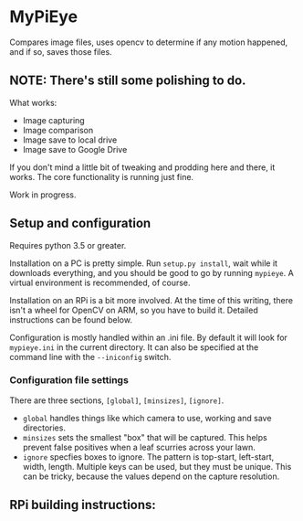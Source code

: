 # MyPiEye

Compares image files, uses opencv to determine if any motion happened, and if so, saves those files.

## NOTE: There's still some polishing to do.


What works:
 - Image capturing
 - Image comparison
 - Image save to local drive
 - Image save to Google Drive
 
 
If you don't mind a little bit of tweaking and prodding here and there, it works. The core functionality is
running just fine.

Work in progress.

## Setup and configuration

Requires python 3.5 or greater.

Installation on a PC is pretty simple. Run `setup.py install`, wait while it downloads everything, and
you should be good to go by running `mypieye`. A virtual environment is recommended, of course.

Installation on an RPi is a bit more involved. At the time of this writing, there isn't a wheel for OpenCV on ARM,
so you have to build it. Detailed instructions can be found below.

Configuration is mostly handled within an .ini file. 
By default it will look for `mypieye.ini` in the current directory. It can also be specified at the command line with
the `--iniconfig` switch.


### Configuration file settings

There are three sections, `[global]`, `[minsizes]`, `[ignore]`.

* `global` handles things like which camera to use, working and save directories.
* `minsizes` sets the smallest "box" that will be captured. This helps prevent false positives 
when a leaf scurries across your lawn.
* `ignore` specfies boxes to ignore. The pattern is top-start, left-start, width, length. 
Multiple keys can be used, but they must be unique. This can be tricky, because the values depend on the
capture resolution.

## RPi building instructions:



